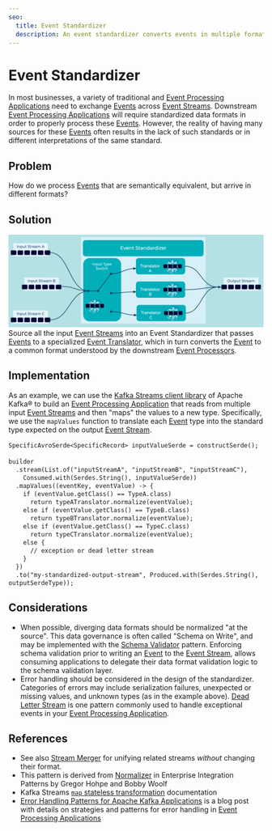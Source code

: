 ```yaml
---
seo:
  title: Event Standardizer
  description: An event standardizer converts events in multiple formats to a common format understood by a downstream event processor.
---
```


# Event Standardizer
In most businesses, a variety of traditional and [Event Processing Applications](../event-processing/event-processing-application.md) need to exchange [Events](../event/event.md) across [Event Streams](../event-stream/event-stream.md). Downstream [Event Processing Applications](../event-processing/event-processing-application.md) will require standardized data formats in order to properly process these [Events](../event/event.md). However, the reality of having many sources for these [Events](../event/event.md) often results in the lack of such standards or in different interpretations of the same standard.

## Problem
How do we process [Events](../event/event.md) that are semantically equivalent, but arrive in different formats?

## Solution
![event-standardizer](../img/event-standardizer.png)
Source all the input [Event Streams](../event-stream/event-stream.md) into an Event Standardizer that passes [Events](../event/event.md) to a specialized [Event Translator](../event-processing/event-translator.md), which in turn converts the [Event](../event/event.md) to a common format understood by the downstream [Event Processors](../event-processing/event-processor.md).

## Implementation
As an example, we can use the [Kafka Streams client library](https://docs.confluent.io/platform/current/streams/index.html) of Apache Kafka® to build an [Event Processing Application](../event-processing/event-processing-application.md) that reads from multiple input [Event Streams](../event-stream/event-stream.md) and then "maps" the values to a new type. Specifically, we use the `mapValues` function to translate each [Event](../event/event.md) type into the standard type expected on the output [Event Stream](../event-stream/event-stream.md).

```
SpecificAvroSerde<SpecificRecord> inputValueSerde = constructSerde();

builder
  .stream(List.of("inputStreamA", "inputStreamB", "inputStreamC"),
    Consumed.with(Serdes.String(), inputValueSerde))
  .mapValues((eventKey, eventValue) -> {
    if (eventValue.getClass() == TypeA.class)
      return typeATranslator.normalize(eventValue);
    else if (eventValue.getClass() == TypeB.class)
      return typeBTranslator.normalize(eventValue);
    else if (eventValue.getClass() == TypeC.class)
      return typeCTranslator.normalize(eventValue);
    else {
      // exception or dead letter stream
    }
  })
  .to("my-standardized-output-stream", Produced.with(Serdes.String(), outputSerdeType));
```

## Considerations
* When possible, diverging data formats should be normalized "at the source". This data governance is often called "Schema on Write", and may be implemented with the [Schema Validator](../event-source/schema-validator.md) pattern. Enforcing schema validation prior to writing an [Event](../event/event.md) to the [Event Stream](../event-stream/event-stream.md), allows consuming applications to delegate their data format validation logic to the schema validation layer.
* Error handling should be considered in the design of the standardizer. Categories of errors may include serialization failures, unexpected or missing values, and unknown types (as in the example above). [Dead Letter Stream](../event-processing/dead-letter-stream.md) is one pattern commonly used to handle exceptional events in your [Event Processing Application](../event-processing/event-processing-application.md). 


## References
* See also [Stream Merger](../stream-processing/event-stream-merger.md) for unifying related streams _without_ changing their format.
* This pattern is derived from [Normalizer](https://www.enterpriseintegrationpatterns.com/patterns/messaging/Normalizer.html) in Enterprise Integration Patterns by Gregor Hohpe and Bobby Woolf
* Kafka Streams [`map` stateless transformation](https://docs.confluent.io/platform/current/streams/developer-guide/dsl-api.html#creating-source-streams-from-ak) documentation
* [Error Handling Patterns for Apache Kafka Applications](https://www.confluent.io/blog/error-handling-patterns-in-kafka/) is a blog post with details on strategies and patterns for error handling in [Event Processing Applications](../event-processing/event-processing-application.md)
